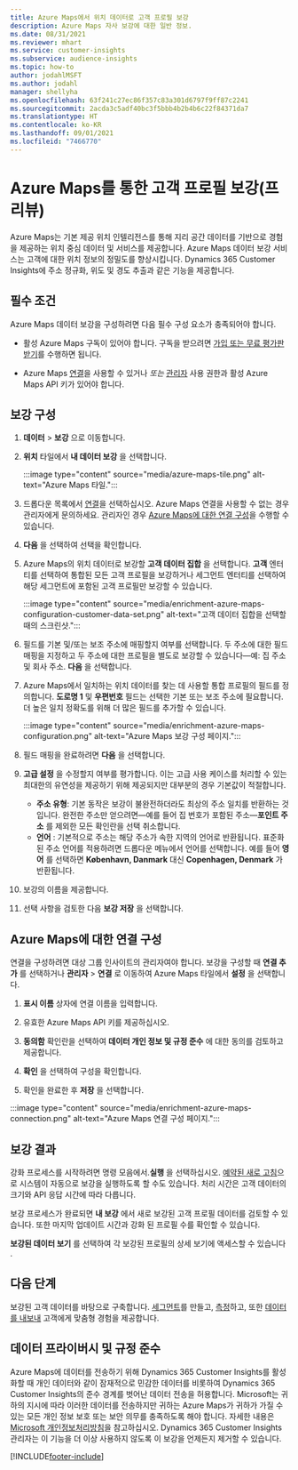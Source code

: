 ```yaml
---
title: Azure Maps에서 위치 데이터로 고객 프로필 보강
description: Azure Maps 자사 보강에 대한 일반 정보.
ms.date: 08/31/2021
ms.reviewer: mhart
ms.service: customer-insights
ms.subservice: audience-insights
ms.topic: how-to
author: jodahlMSFT
ms.author: jodahl
manager: shellyha
ms.openlocfilehash: 63f241c27ec86f357c83a301d6797f9ff87c2241
ms.sourcegitcommit: 2acda3c5adf40bc3f5bbb4b2b4b6c22f84371da7
ms.translationtype: HT
ms.contentlocale: ko-KR
ms.lasthandoff: 09/01/2021
ms.locfileid: "7466770"
---
```

# <a name="enrichment-of-customer-profiles-with-azure-maps-preview"></a>Azure Maps를 통한 고객 프로필 보강(프리뷰)

Azure Maps는 기본 제공 위치 인텔리전스를 통해 지리 공간 데이터를 기반으로 경험을 제공하는 위치 중심 데이터 및 서비스를 제공합니다. Azure Maps 데이터 보강 서비스는 고객에 대한 위치 정보의 정밀도를 향상시킵니다. Dynamics 365 Customer Insights에 주소 정규화, 위도 및 경도 추출과 같은 기능을 제공합니다.

## <a name="prerequisites"></a>필수 조건

Azure Maps 데이터 보강을 구성하려면 다음 필수 구성 요소가 충족되어야 합니다.

- 활성 Azure Maps 구독이 있어야 합니다. 구독을 받으려면 [가입 또는 무료 평가판 받기](https://azure.microsoft.com/services/azure-maps/)를 수행하면 됩니다.

- Azure Maps [연결](connections.md)을 사용할 수 있거나 *또는* [관리자](permissions.md#administrator) 사용 권한과 활성 Azure Maps API 키가 있어야 합니다.

## <a name="configure-the-enrichment"></a>보강 구성

1. **데이터** > **보강** 으로 이동합니다. 

1. **위치** 타일에서 **내 데이터 보강** 을 선택합니다.

   :::image type="content" source="media/azure-maps-tile.png" alt-text="Azure Maps 타일.":::

1. 드롭다운 목록에서 [연결](connections.md)을 선택하십시오. Azure Maps 연결을 사용할 수 없는 경우 관리자에게 문의하세요. 관리자인 경우 [Azure Maps에 대한 연결 구성](#configure-the-connection-for-azure-maps)을 수행할 수 있습니다. 

1. **다음** 을 선택하여 선택을 확인합니다.

1. Azure Maps의 위치 데이터로 보강할 **고객 데이터 집합** 을 선택합니다. **고객** 엔터티를 선택하여 통합된 모든 고객 프로필을 보강하거나 세그먼트 엔터티를 선택하여 해당 세그먼트에 포함된 고객 프로필만 보강할 수 있습니다.

    :::image type="content" source="media/enrichment-azure-maps-configuration-customer-data-set.png" alt-text="고객 데이터 집합을 선택할 때의 스크린샷.":::

1. 필드를 기본 및/또는 보조 주소에 매핑할지 여부를 선택합니다. 두 주소에 대한 필드 매핑을 지정하고 두 주소에 대한 프로필을 별도로 보강할 수 있습니다&mdash;예: 집 주소 및 회사 주소. **다음** 을 선택합니다.

1. Azure Maps에서 일치하는 위치 데이터를 찾는 데 사용할 통합 프로필의 필드를 정의합니다. **도로명 1** 및 **우편번호** 필드는 선택한 기본 또는 보조 주소에 필요합니다. 더 높은 일치 정확도를 위해 더 많은 필드를 추가할 수 있습니다.

   :::image type="content" source="media/enrichment-azure-maps-configuration.png" alt-text="Azure Maps 보강 구성 페이지.":::

1. 필드 매핑을 완료하려면 **다음** 을 선택합니다.

1. **고급 설정** 을 수정할지 여부를 평가합니다. 이는 고급 사용 케이스를 처리할 수 있는 최대한의 유연성을 제공하기 위해 제공되지만 대부분의 경우 기본값이 적절합니다.
   - **주소 유형**: 기본 동작은 보강이 불완전하더라도 최상의 주소 일치를 반환하는 것입니다. 완전한 주소만 얻으려면&mdash;예를 들어 집 번호가 포함된 주소&mdash;**포인트 주소** 를 제외한 모든 확인란을 선택 취소합니다. 
   - **언어** : 기본적으로 주소는 해당 주소가 속한 지역의 언어로 반환됩니다. 표준화된 주소 언어를 적용하려면 드롭다운 메뉴에서 언어를 선택합니다. 예를 들어 **영어** 를 선택하면 **København, Danmark** 대신 **Copenhagen, Denmark** 가 반환됩니다.

1. 보강의 이름을 제공합니다.

1. 선택 사항을 검토한 다음 **보강 저장** 을 선택합니다.

## <a name="configure-the-connection-for-azure-maps"></a>Azure Maps에 대한 연결 구성

연결을 구성하려면 대상 그룹 인사이트의 관리자여야 합니다. 보강을 구성할 때 **연결 추가** 를 선택하거나 **관리자** > **연결** 로 이동하여 Azure Maps 타일에서 **설정** 을 선택합니다.

1. **표시 이름** 상자에 연결 이름을 입력합니다.

1. 유효한 Azure Maps API 키를 제공하십시오.

1. **동의함** 확인란을 선택하여 **데이터 개인 정보 및 규정 준수** 에 대한 동의를 검토하고 제공합니다.

1. **확인** 을 선택하여 구성을 확인합니다.

1. 확인을 완료한 후 **저장** 을 선택합니다.

:::image type="content" source="media/enrichment-azure-maps-connection.png" alt-text="Azure Maps 연결 구성 페이지.":::

## <a name="enrichment-results"></a>보강 결과

강화 프로세스를 시작하려면 명령 모음에서.**실행** 을 선택하십시오. [예약된 새로 고침](system.md#schedule-tab)으로 시스템이 자동으로 보강을 실행하도록 할 수도 있습니다. 처리 시간은 고객 데이터의 크기와 API 응답 시간에 따라 다릅니다.

보강 프로세스가 완료되면 **내 보강** 에서 새로 보강된 고객 프로필 데이터를 검토할 수 있습니다. 또한 마지막 업데이트 시간과 강화 된 프로필 수를 확인할 수 있습니다.

**보강된 데이터 보기** 를 선택하여 각 보강된 프로필의 상세 보기에 액세스할 수 있습니다 .

## <a name="next-steps"></a>다음 단계

보강된 고객 데이터를 바탕으로 구축합니다. [세그먼트](segments.md)를 만들고, [측정](measures.md)하고, 또한 [데이터를 내보내](export-destinations.md) 고객에게 맞춤형 경험을 제공합니다.

## <a name="data-privacy-and-compliance"></a>데이터 프라이버시 및 규정 준수

Azure Maps에 데이터를 전송하기 위해 Dynamics 365 Customer Insights를 활성화할 때 개인 데이터와 같이 잠재적으로 민감한 데이터를 비롯하여 Dynamics 365 Customer Insights의 준수 경계를 벗어난 데이터 전송을 허용합니다. Microsoft는 귀하의 지시에 따라 이러한 데이터를 전송하지만 귀하는 Azure Maps가 귀하가 가질 수 있는 모든 개인 정보 보호 또는 보안 의무를 충족하도록 해야 합니다. 자세한 내용은 [Microsoft 개인정보처리방침](https://go.microsoft.com/fwlink/?linkid=396732)을 참고하십시오.
Dynamics 365 Customer Insights 관리자는 이 기능을 더 이상 사용하지 않도록 이 보강을 언제든지 제거할 수 있습니다.

[!INCLUDE[footer-include](../includes/footer-banner.md)]
